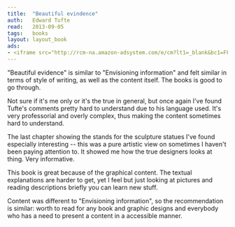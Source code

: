 ```yaml
---
title:	"Beautiful evindence"
auth:	Edward Tufte
read:	2013-09-05
tags:	books
layout: layout_book
ads:
- <iframe src="http://rcm-na.amazon-adsystem.com/e/cm?lt1=_blank&bc1=FFFFFF&IS2=1&bg1=FFFFFF&fc1=000000&lc1=FF0000&t=wkoszek-20&o=1&p=8&l=as4&m=amazon&f=ifr&ref=ss_til&asins=0961392177" style="width:120px;height:240px;" scrolling="no" marginwidth="0" marginheight="0" frameborder="0"></iframe>
---
```

"Beautiful evidence" is similar to "Envisioning information" and felt
similar in terms of style of writing, as well as the content itself. The
books is good to go through.

Not sure if it's me only or it's the true in general, but once again I've
found Tufte's comments pretty hard to understand due to his language used.
It's very professorial and overly complex, thus making the content sometimes
hard to understand.

The last chapter showing the stands for the sculpture statues I've found
especially interesting -- this was a pure artistic view on sometimes I
haven't been paying attention to. It showed me how the true designers looks
at thing. Very informative.

This book is great because of the graphical content. The textual
explanations are harder to get, yet I feel but just looking at pictures and
reading descriptions briefly you can learn new stuff.

Content was different to "Envisioning information", so the recommendation is
similar: worth to read for any book and graphic designs and everybody who
has a need to present a content in a accessible manner.
